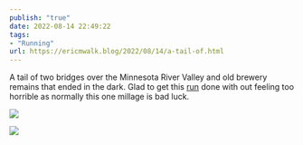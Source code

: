 ```yaml
---
publish: "true"
date: 2022-08-14 22:49:22
tags:
- "Running"
url: https://ericmwalk.blog/2022/08/14/a-tail-of.html
---
```

A tail of two bridges over the Minnesota River Valley and old brewery remains that ended in the dark. Glad to get this [run](http://www.strava.com/activities/7639836720) done with out feeling too horrible  as normally this one millage is bad luck.


![](https://ericmwalk.blog/uploads/2022/300e8e8a99.jpg)

![](https://ericmwalk.blog/uploads/2022/f245c4e8ab.jpg)